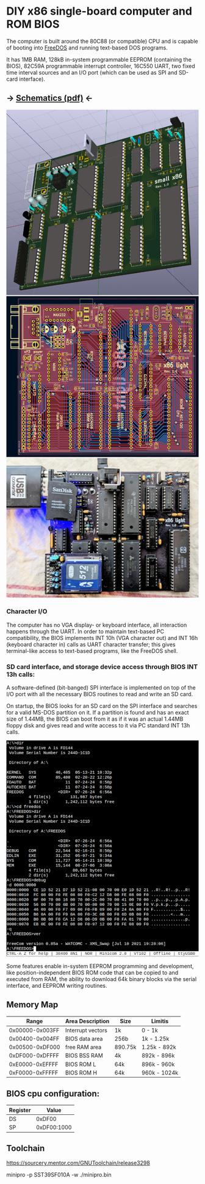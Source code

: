 # DIY x86 single-board computer and ROM BIOS
The computer is built around the 80C88 (or compatible) CPU and is capable of booting into [FreeDOS](https://www.freedos.org/) and running text-based DOS programs.

It has 1MB RAM, 128kB in-system programmable EEPROM (containing the BIOS), 82C59A programmable interrupt controller, 16C550 UART, two fixed time interval sources and an I/O port (which can be used as SPI and SD-card interface).

## -> [Schematics (pdf)](schematics.pdf) <-

![image small x86](pcb.png)
![pcbd](pcbd.png)
![image board3](board3.jpg)

### Character I/O
The computer has no VGA display- or keyboard interface, all interaction happens through the UART. In order to maintain text-based PC compatibility, the BIOS implements INT 10h (VGA character out) and INT 16h (keyboard character in) calls as UART character transfer; this gives terminal-like access to text-based programs, like the FreeDOS shell.

### SD card interface, and storage device access through BIOS INT 13h calls:
A software-defined (bit-banged) SPI interface is implemented on top of the I/O port with all the necessary BIOS routines to read and write an SD card.

On startup, the BIOS looks for an SD card on the SPI interface and searches for a valid MS-DOS partition on it. If a partition is found and has an exact size of 1.44MB, the BIOS can boot from it as if it was an actual 1.44MB floppy disk and gives read and write access to it via PC standard INT 13h calls.

![fddir1](fddir1.png)

Some features enable in-system EEPROM programming and development, like position-independent BIOS ROM code that can be copied to and executed from RAM, the ability to download 64k binary blocks via the serial interface, and EEPROM writing routines.

## Memory Map

|Range             |    Area Description   |   Size    |     Limitis  |
|------------------|-----------------------|-----------|--------------|
|0x00000-0x003FF   |     Interrupt vectors |   1k      | 0 - 1k       |
|0x00400-0x004FF   |     BIOS data area    |   256b    | 1k - 1.25k   |
|0x00500-0xDF000   |     free RAM area     | 890.75k   | 1.25k - 892k |
|0xDF000-0xDFFFF   |     BIOS BSS RAM      |     4k    | 892k - 896k  |
|0xE0000-0xEFFFF   |     BIOS ROM L        |    64k    | 896k - 960k  |
|0xF0000-0xFFFFF   |     BIOS ROM H        |    64k    | 960k - 1024k |

## BIOS cpu configuration:

|Register|Value      |
|--------|-----------|
|DS      |0xDF00     |
|SP      |0xDF00:1000|

## Toolchain
https://sourcery.mentor.com/GNUToolchain/release3298

minipro -p SST39SF010A -w ./minipro.bin

